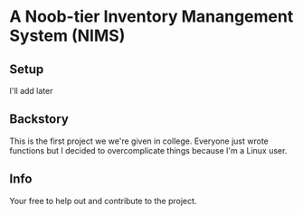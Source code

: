 # A Noob-tier Inventory Manangement System (NIMS)

## Setup

I'll add later

## Backstory

This is the first project we we're given in college. Everyone just wrote functions but I decided to overcomplicate things because I'm a Linux user.

## Info

Your free to help out and contribute to the project.
